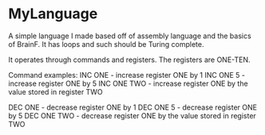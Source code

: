 # MyLanguage
A simple language I made based off of assembly language and the basics of BrainF. It has loops and such should be Turing complete.

It operates through commands and registers. The registers are ONE-TEN.

Command examples:
INC ONE - increase register ONE by 1
INC ONE 5 - increase register ONE by 5
INC ONE TWO - increase register ONE by the value stored in register TWO

DEC ONE - decrease register ONE by 1
DEC ONE 5 - decrease register ONE by 5
DEC ONE TWO - decrease register ONE by the value stored in register TWO
